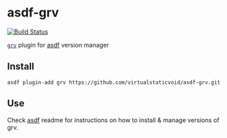# asdf-grv

[![Build Status](https://travis-ci.org/virtualstaticvoid/asdf-grv.svg?branch=master)](https://travis-ci.org/virtualstaticvoid/asdf-grv)

[`grv`][util] plugin for [asdf](https://github.com/asdf-vm/asdf) version manager

## Install

```
asdf plugin-add grv https://github.com/virtualstaticvoid/asdf-grv.git
```

## Use

Check [asdf](https://github.com/asdf-vm/asdf) readme for instructions on how to install & manage versions of grv.

[util]: https://github.com/rgburke/grv
